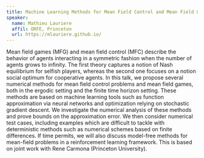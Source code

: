 ```yaml
---
title: Machine Learning Methods for Mean Field Control and Mean Field Games
speaker:
  name: Mathieu Lauriere
  affil: ORFE, Princeton
  url: https://mlauriere.github.io/
---
```


Mean field games (MFG) and mean field control (MFC) describe the behavior of agents interacting in a symmetric fashion when the number of agents grows to infinity. The first theory captures a notion of Nash equilibrium for selfish players, whereas the second one focuses on a notion social optimum for cooperative agents. In this talk, we propose several numerical methods for mean field control problems and mean field games, both in the ergodic setting and the finite time horizon setting. These methods are based on machine learning tools such as function approximation via neural networks and optimization relying on stochastic gradient descent. We investigate the numerical analysis of these methods and prove bounds on the approximation error. We then consider numerical test cases, including examples which are difficult to tackle with deterministic methods such as numerical schemes based on finite differences. If time permits, we will also discuss model-free methods for mean-field problems in a reinforcement learning framework. This is based on joint work with Rene Carmona (Princeton University).
